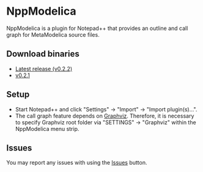 NppModelica
===========

NppModelica is a plugin for Notepad++ that provides an outline and call graph for MetaModelica source files.

## Download binaries
* [Latest release (v0.2.2)](../../releases/tag/v0.2.2)
* [v0.2.1](../../releases/tag/v0.2.1)

## Setup
* Start Notepad++ and click "Settings" -> "Import" -> "Import plugin(s)…".
* The call graph feature depends on [Graphviz](http://graphviz.org/). Therefore, it is necessary to specify Graphviz root folder via "SETTINGS" -> "Graphviz" within the NppModelica menu strip.

## Issues
You may report any issues with using the [Issues](../../issues) button.
